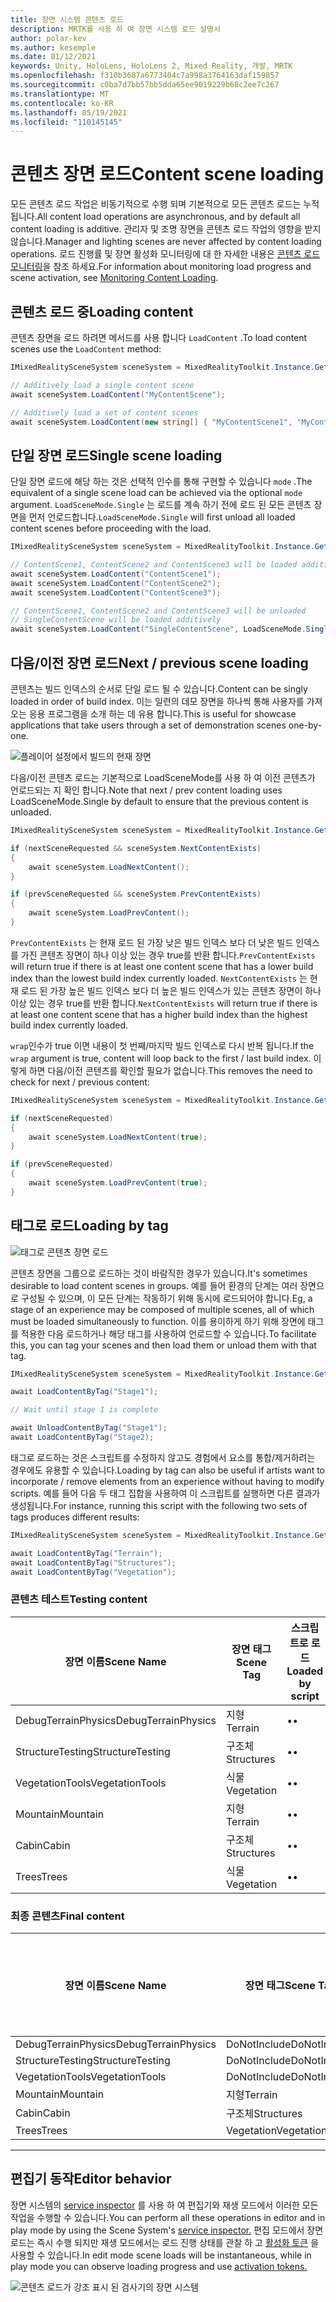 ```yaml
---
title: 장면 시스템 콘텐츠 로드
description: MRTK를 사용 하 여 장면 시스템 로드 설명서
author: polar-kev
ms.author: kesemple
ms.date: 01/12/2021
keywords: Unity, HoloLens, HoloLens 2, Mixed Reality, 개발, MRTK
ms.openlocfilehash: f310b3687a6773404c7a998a3764163daf159857
ms.sourcegitcommit: c0ba7d7bb57bb5dda65ee9019229b68c2ee7c267
ms.translationtype: MT
ms.contentlocale: ko-KR
ms.lasthandoff: 05/19/2021
ms.locfileid: "110145145"
---
```

# <a name="content-scene-loading"></a><span data-ttu-id="6015f-104">콘텐츠 장면 로드</span><span class="sxs-lookup"><span data-stu-id="6015f-104">Content scene loading</span></span>

<span data-ttu-id="6015f-105">모든 콘텐츠 로드 작업은 비동기적으로 수행 되며 기본적으로 모든 콘텐츠 로드는 누적 됩니다.</span><span class="sxs-lookup"><span data-stu-id="6015f-105">All content load operations are asynchronous, and by default all content loading is additive.</span></span> <span data-ttu-id="6015f-106">관리자 및 조명 장면을 콘텐츠 로드 작업의 영향을 받지 않습니다.</span><span class="sxs-lookup"><span data-stu-id="6015f-106">Manager and lighting scenes are never affected by content loading operations.</span></span> <span data-ttu-id="6015f-107">로드 진행률 및 장면 활성화 모니터링에 대 한 자세한 내용은 [콘텐츠 로드 모니터링](scene-system-load-progress.md)을 참조 하세요.</span><span class="sxs-lookup"><span data-stu-id="6015f-107">For information about monitoring load progress and scene activation, see [Monitoring Content Loading](scene-system-load-progress.md).</span></span>

## <a name="loading-content"></a><span data-ttu-id="6015f-108">콘텐츠 로드 중</span><span class="sxs-lookup"><span data-stu-id="6015f-108">Loading content</span></span>

<span data-ttu-id="6015f-109">콘텐츠 장면을 로드 하려면 메서드를 사용 합니다 `LoadContent` .</span><span class="sxs-lookup"><span data-stu-id="6015f-109">To load content scenes use the `LoadContent` method:</span></span>

```c#
IMixedRealitySceneSystem sceneSystem = MixedRealityToolkit.Instance.GetService<IMixedRealitySceneSystem>();

// Additively load a single content scene
await sceneSystem.LoadContent("MyContentScene");

// Additively load a set of content scenes
await sceneSystem.LoadContent(new string[] { "MyContentScene1", "MyContentScene2", "MyContentScene3" });
```

## <a name="single-scene-loading"></a><span data-ttu-id="6015f-110">단일 장면 로드</span><span class="sxs-lookup"><span data-stu-id="6015f-110">Single scene loading</span></span>

<span data-ttu-id="6015f-111">단일 장면 로드에 해당 하는 것은 선택적 인수를 통해 구현할 수 있습니다 `mode` .</span><span class="sxs-lookup"><span data-stu-id="6015f-111">The equivalent of a single scene load can be achieved via the optional `mode` argument.</span></span> <span data-ttu-id="6015f-112">`LoadSceneMode.Single` 는 로드를 계속 하기 전에 로드 된 모든 콘텐츠 장면을 먼저 언로드합니다.</span><span class="sxs-lookup"><span data-stu-id="6015f-112">`LoadSceneMode.Single` will first unload all loaded content scenes before proceeding with the load.</span></span>

```c#
IMixedRealitySceneSystem sceneSystem = MixedRealityToolkit.Instance.GetService<IMixedRealitySceneSystem>();

// ContentScene1, ContentScene2 and ContentScene3 will be loaded additively
await sceneSystem.LoadContent("ContentScene1");
await sceneSystem.LoadContent("ContentScene2");
await sceneSystem.LoadContent("ContentScene3");

// ContentScene1, ContentScene2 and ContentScene3 will be unloaded
// SingleContentScene will be loaded additively
await sceneSystem.LoadContent("SingleContentScene", LoadSceneMode.Single);
```

## <a name="next--previous-scene-loading"></a><span data-ttu-id="6015f-113">다음/이전 장면 로드</span><span class="sxs-lookup"><span data-stu-id="6015f-113">Next / previous scene loading</span></span>

<span data-ttu-id="6015f-114">콘텐츠는 빌드 인덱스의 순서로 단일 로드 될 수 있습니다.</span><span class="sxs-lookup"><span data-stu-id="6015f-114">Content can be singly loaded in order of build index.</span></span> <span data-ttu-id="6015f-115">이는 일련의 데모 장면을 하나씩 통해 사용자를 가져오는 응용 프로그램을 소개 하는 데 유용 합니다.</span><span class="sxs-lookup"><span data-stu-id="6015f-115">This is useful for showcase applications that take users through a set of demonstration scenes one-by-one.</span></span>

![플레이어 설정에서 빌드의 현재 장면](../images/scene-system/MRTK_SceneSystemBuildSettings.png)

<span data-ttu-id="6015f-117">다음/이전 콘텐츠 로드는 기본적으로 LoadSceneMode를 사용 하 여 이전 콘텐츠가 언로드되는 지 확인 합니다.</span><span class="sxs-lookup"><span data-stu-id="6015f-117">Note that next / prev content loading uses LoadSceneMode.Single by default to ensure that the previous content is unloaded.</span></span>

```c#
IMixedRealitySceneSystem sceneSystem = MixedRealityToolkit.Instance.GetService<IMixedRealitySceneSystem>();

if (nextSceneRequested && sceneSystem.NextContentExists)
{
    await sceneSystem.LoadNextContent();
}

if (prevSceneRequested && sceneSystem.PrevContentExists)
{
    await sceneSystem.LoadPrevContent();
}
```

<span data-ttu-id="6015f-118">`PrevContentExists` 는 현재 로드 된 가장 낮은 빌드 인덱스 보다 더 낮은 빌드 인덱스를 가진 콘텐츠 장면이 하나 이상 있는 경우 true를 반환 합니다.</span><span class="sxs-lookup"><span data-stu-id="6015f-118">`PrevContentExists` will return true if there is at least one content scene that has a lower build index than the lowest build index currently loaded.</span></span> <span data-ttu-id="6015f-119">`NextContentExists` 는 현재 로드 된 가장 높은 빌드 인덱스 보다 더 높은 빌드 인덱스가 있는 콘텐츠 장면이 하나 이상 있는 경우 true를 반환 합니다.</span><span class="sxs-lookup"><span data-stu-id="6015f-119">`NextContentExists` will return true if there is at least one content scene that has a higher build index than the highest build index currently loaded.</span></span>

<span data-ttu-id="6015f-120">`wrap`인수가 true 이면 내용이 첫 번째/마지막 빌드 인덱스로 다시 반복 됩니다.</span><span class="sxs-lookup"><span data-stu-id="6015f-120">If the `wrap` argument is true, content will loop back to the first / last build index.</span></span> <span data-ttu-id="6015f-121">이렇게 하면 다음/이전 콘텐츠를 확인할 필요가 없습니다.</span><span class="sxs-lookup"><span data-stu-id="6015f-121">This removes the need to check for next / previous content:</span></span>

```c#
IMixedRealitySceneSystem sceneSystem = MixedRealityToolkit.Instance.GetService<IMixedRealitySceneSystem>();

if (nextSceneRequested)
{
    await sceneSystem.LoadNextContent(true);
}

if (prevSceneRequested)
{
    await sceneSystem.LoadPrevContent(true);
}
```

## <a name="loading-by-tag"></a><span data-ttu-id="6015f-122">태그로 로드</span><span class="sxs-lookup"><span data-stu-id="6015f-122">Loading by tag</span></span>

![태그로 콘텐츠 장면 로드](../images/scene-system/MRTK_SceneSystemLoadingByTag.png)

<span data-ttu-id="6015f-124">콘텐츠 장면을 그룹으로 로드하는 것이 바람직한 경우가 있습니다.</span><span class="sxs-lookup"><span data-stu-id="6015f-124">It's sometimes desirable to load content scenes in groups.</span></span> <span data-ttu-id="6015f-125">예를 들어 환경의 단계는 여러 장면으로 구성될 수 있으며, 이 모든 단계는 작동하기 위해 동시에 로드되어야 합니다.</span><span class="sxs-lookup"><span data-stu-id="6015f-125">Eg, a stage of an experience may be composed of multiple scenes, all of which must be loaded simultaneously to function.</span></span> <span data-ttu-id="6015f-126">이를 용이하게 하기 위해 장면에 태그를 적용한 다음 로드하거나 해당 태그를 사용하여 언로드할 수 있습니다.</span><span class="sxs-lookup"><span data-stu-id="6015f-126">To facilitate this, you can tag your scenes and then load them or unload them with that tag.</span></span>

```c#
IMixedRealitySceneSystem sceneSystem = MixedRealityToolkit.Instance.GetService<IMixedRealitySceneSystem>();

await LoadContentByTag("Stage1");

// Wait until stage 1 is complete

await UnloadContentByTag("Stage1");
await LoadContentByTag("Stage2);
```

<span data-ttu-id="6015f-127">태그로 로드하는 것은 스크립트를 수정하지 않고도 경험에서 요소를 통합/제거하려는 경우에도 유용할 수 있습니다.</span><span class="sxs-lookup"><span data-stu-id="6015f-127">Loading by tag can also be useful if artists want to incorporate / remove elements from an experience without having to modify scripts.</span></span> <span data-ttu-id="6015f-128">예를 들어 다음 두 태그 집합을 사용하여 이 스크립트를 실행하면 다른 결과가 생성됩니다.</span><span class="sxs-lookup"><span data-stu-id="6015f-128">For instance, running this script with the following two sets of tags produces different results:</span></span>

```c#
IMixedRealitySceneSystem sceneSystem = MixedRealityToolkit.Instance.GetService<IMixedRealitySceneSystem>();

await LoadContentByTag("Terrain");
await LoadContentByTag("Structures");
await LoadContentByTag("Vegetation");
```

### <a name="testing-content"></a><span data-ttu-id="6015f-129">콘텐츠 테스트</span><span class="sxs-lookup"><span data-stu-id="6015f-129">Testing content</span></span>

<span data-ttu-id="6015f-130">장면 이름</span><span class="sxs-lookup"><span data-stu-id="6015f-130">Scene Name</span></span> | <span data-ttu-id="6015f-131">장면 태그</span><span class="sxs-lookup"><span data-stu-id="6015f-131">Scene Tag</span></span> | <span data-ttu-id="6015f-132">스크립트로 로드</span><span class="sxs-lookup"><span data-stu-id="6015f-132">Loaded by script</span></span>
---|---|---
<span data-ttu-id="6015f-133">DebugTerrainPhysics</span><span class="sxs-lookup"><span data-stu-id="6015f-133">DebugTerrainPhysics</span></span> | <span data-ttu-id="6015f-134">지형</span><span class="sxs-lookup"><span data-stu-id="6015f-134">Terrain</span></span> | <span data-ttu-id="6015f-135">•</span><span class="sxs-lookup"><span data-stu-id="6015f-135">•</span></span>
<span data-ttu-id="6015f-136">StructureTesting</span><span class="sxs-lookup"><span data-stu-id="6015f-136">StructureTesting</span></span> | <span data-ttu-id="6015f-137">구조체</span><span class="sxs-lookup"><span data-stu-id="6015f-137">Structures</span></span> | <span data-ttu-id="6015f-138">•</span><span class="sxs-lookup"><span data-stu-id="6015f-138">•</span></span>
<span data-ttu-id="6015f-139">VegetationTools</span><span class="sxs-lookup"><span data-stu-id="6015f-139">VegetationTools</span></span> | <span data-ttu-id="6015f-140">식물</span><span class="sxs-lookup"><span data-stu-id="6015f-140">Vegetation</span></span> | <span data-ttu-id="6015f-141">•</span><span class="sxs-lookup"><span data-stu-id="6015f-141">•</span></span>
<span data-ttu-id="6015f-142">Mountain</span><span class="sxs-lookup"><span data-stu-id="6015f-142">Mountain</span></span> | <span data-ttu-id="6015f-143">지형</span><span class="sxs-lookup"><span data-stu-id="6015f-143">Terrain</span></span> | <span data-ttu-id="6015f-144">•</span><span class="sxs-lookup"><span data-stu-id="6015f-144">•</span></span>
<span data-ttu-id="6015f-145">Cabin</span><span class="sxs-lookup"><span data-stu-id="6015f-145">Cabin</span></span> | <span data-ttu-id="6015f-146">구조체</span><span class="sxs-lookup"><span data-stu-id="6015f-146">Structures</span></span> | <span data-ttu-id="6015f-147">•</span><span class="sxs-lookup"><span data-stu-id="6015f-147">•</span></span>
<span data-ttu-id="6015f-148">Trees</span><span class="sxs-lookup"><span data-stu-id="6015f-148">Trees</span></span> | <span data-ttu-id="6015f-149">식물</span><span class="sxs-lookup"><span data-stu-id="6015f-149">Vegetation</span></span> | <span data-ttu-id="6015f-150">•</span><span class="sxs-lookup"><span data-stu-id="6015f-150">•</span></span>

### <a name="final-content"></a><span data-ttu-id="6015f-151">최종 콘텐츠</span><span class="sxs-lookup"><span data-stu-id="6015f-151">Final content</span></span>

<span data-ttu-id="6015f-152">장면 이름</span><span class="sxs-lookup"><span data-stu-id="6015f-152">Scene Name</span></span> | <span data-ttu-id="6015f-153">장면 태그</span><span class="sxs-lookup"><span data-stu-id="6015f-153">Scene Tag</span></span> | <span data-ttu-id="6015f-154">스크립트에 의해 로드 됨</span><span class="sxs-lookup"><span data-stu-id="6015f-154">Loaded by script</span></span>
---|---|---
<span data-ttu-id="6015f-155">DebugTerrainPhysics</span><span class="sxs-lookup"><span data-stu-id="6015f-155">DebugTerrainPhysics</span></span> | <span data-ttu-id="6015f-156">DoNotInclude</span><span class="sxs-lookup"><span data-stu-id="6015f-156">DoNotInclude</span></span> |
<span data-ttu-id="6015f-157">StructureTesting</span><span class="sxs-lookup"><span data-stu-id="6015f-157">StructureTesting</span></span> | <span data-ttu-id="6015f-158">DoNotInclude</span><span class="sxs-lookup"><span data-stu-id="6015f-158">DoNotInclude</span></span> |
<span data-ttu-id="6015f-159">VegetationTools</span><span class="sxs-lookup"><span data-stu-id="6015f-159">VegetationTools</span></span> | <span data-ttu-id="6015f-160">DoNotInclude</span><span class="sxs-lookup"><span data-stu-id="6015f-160">DoNotInclude</span></span> |
<span data-ttu-id="6015f-161">Mountain</span><span class="sxs-lookup"><span data-stu-id="6015f-161">Mountain</span></span> | <span data-ttu-id="6015f-162">지형</span><span class="sxs-lookup"><span data-stu-id="6015f-162">Terrain</span></span> | <span data-ttu-id="6015f-163">•</span><span class="sxs-lookup"><span data-stu-id="6015f-163">•</span></span>
<span data-ttu-id="6015f-164">Cabin</span><span class="sxs-lookup"><span data-stu-id="6015f-164">Cabin</span></span> | <span data-ttu-id="6015f-165">구조체</span><span class="sxs-lookup"><span data-stu-id="6015f-165">Structures</span></span> | <span data-ttu-id="6015f-166">•</span><span class="sxs-lookup"><span data-stu-id="6015f-166">•</span></span>
<span data-ttu-id="6015f-167">Trees</span><span class="sxs-lookup"><span data-stu-id="6015f-167">Trees</span></span> | <span data-ttu-id="6015f-168">Vegetation</span><span class="sxs-lookup"><span data-stu-id="6015f-168">Vegetation</span></span> | <span data-ttu-id="6015f-169">•</span><span class="sxs-lookup"><span data-stu-id="6015f-169">•</span></span>

---

## <a name="editor-behavior"></a><span data-ttu-id="6015f-170">편집기 동작</span><span class="sxs-lookup"><span data-stu-id="6015f-170">Editor behavior</span></span>

<span data-ttu-id="6015f-171">장면 시스템의 [service inspector](../../configuration/mixed-reality-configuration-guide.md#editor-utilities) 를 사용 하 여 편집기와 재생 모드에서 이러한 모든 작업을 수행할 수 있습니다.</span><span class="sxs-lookup"><span data-stu-id="6015f-171">You can perform all these operations in editor and in play mode by using the Scene System's [service inspector.](../../configuration/mixed-reality-configuration-guide.md#editor-utilities)</span></span> <span data-ttu-id="6015f-172">편집 모드에서 장면 로드는 즉시 수행 되지만 재생 모드에서는 로드 진행 상태를 관찰 하 고 [활성화 토큰](scene-system-load-progress.md) 을 사용할 수 있습니다.</span><span class="sxs-lookup"><span data-stu-id="6015f-172">In edit mode scene loads will be instantaneous, while in play mode you can observe loading progress and use [activation tokens.](scene-system-load-progress.md)</span></span>

![콘텐츠 로드가 강조 표시 된 검사기의 장면 시스템](../images/scene-system/MRTK_SceneSystemServiceInspector.PNG)
